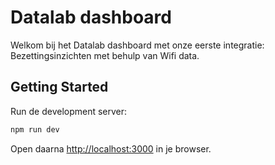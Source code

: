 # Datalab dashboard

Welkom bij het Datalab dashboard met onze eerste integratie: Bezettingsinzichten met behulp van Wifi data.

## Getting Started

Run de development server:

```bash
npm run dev
```

Open daarna [http://localhost:3000](http://localhost:3000) in je browser.

